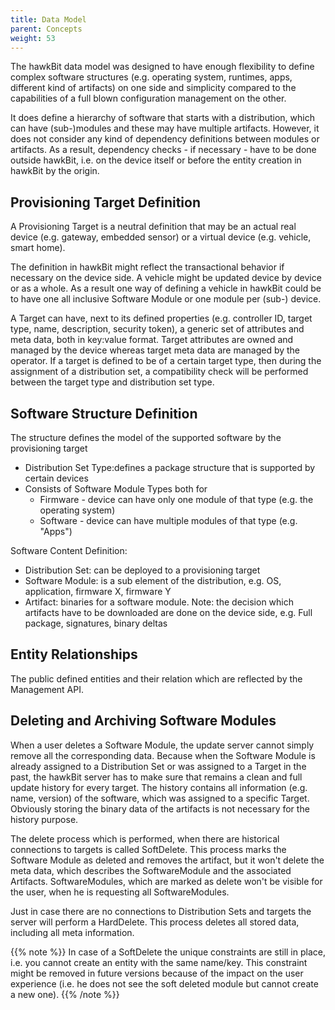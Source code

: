 ```yaml
---
title: Data Model
parent: Concepts
weight: 53
---
```


The hawkBit data model was designed to have enough flexibility to define complex software structures (e.g. operating
system, runtimes, apps, different kind of artifacts) on one side and simplicity compared to the capabilities of a full
blown configuration management on the other.
<!--more-->

It does define a hierarchy of software that starts with a distribution, which can have (sub-)modules and these may have
multiple artifacts. However, it does not consider any kind of dependency definitions between modules or artifacts. As a
result, dependency checks - if necessary - have to be done outside hawkBit, i.e. on the device itself or before the
entity creation in hawkBit by the origin.

## Provisioning Target Definition

A Provisioning Target is a neutral definition that may be an actual real device (e.g. gateway, embedded sensor) or a
virtual device (e.g. vehicle, smart home).

The definition in hawkBit might reflect the transactional behavior if necessary on the device side. A vehicle might be
updated device by device or as a whole. As a result one way of defining a vehicle in hawkBit could be to have one all
inclusive Software Module or one module per (sub-) device.

A Target can have, next to its defined properties (e.g. controller ID, target type, name, description, security token),
a generic set of attributes and meta data, both in key:value format. Target attributes are owned and managed by the
device whereas target meta data are managed by the operator. If a target is defined to be of a certain target type, then
during the assignment of a distribution set, a compatibility check will be performed between the target type and
distribution set type.

## Software Structure Definition

The structure defines the model of the supported software by the provisioning target

- Distribution Set Type:defines a package structure that is supported by certain devices
- Consists of Software Module Types both for
    - Firmware - device can have only one module of that type (e.g. the operating system)
    - Software - device can have multiple modules of that type (e.g. "Apps")

Software Content Definition:

- Distribution Set: can be deployed to a provisioning target
- Software Module: is a sub element of the distribution, e.g. OS, application, firmware X, firmware Y
- Artifact: binaries for a software module. Note: the decision which artifacts have to be downloaded are done on the
  device side, e.g. Full package, signatures, binary deltas

## Entity Relationships

The public defined entities and their relation which are reflected by the Management API.

## Deleting and Archiving Software Modules

When a user deletes a Software Module, the update server cannot simply remove all the corresponding data. Because when
the Software Module is already assigned to a Distribution Set or was assigned to a Target in the past, the hawkBit
server has to make sure that remains a clean and full update history for every target. The history contains all
information (e.g. name, version) of the software, which was assigned to a specific Target. Obviously storing the binary
data of the artifacts is not necessary for the history purpose.

The delete process which is performed, when there are historical connections to targets is called SoftDelete. This
process marks the Software Module as deleted and removes the artifact, but it won't delete the meta data, which
describes the SoftwareModule and the associated Artifacts. SoftwareModules, which are marked as delete won't be visible
for the user, when he is requesting all SoftwareModules.

Just in case there are no connections to Distribution Sets and targets the server will perform a HardDelete. This
process deletes all stored data, including all meta information.

{{% note %}}
In case of a SoftDelete the unique constraints are still in place, i.e. you cannot create an entity with the same
name/key. This constraint might be removed in future versions because of the impact on the user experience (i.e. he does
not see the soft deleted module but cannot create a new one).
{{% /note %}}